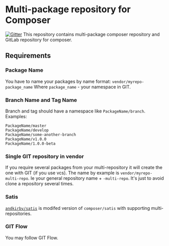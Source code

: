 # Multi-package repository for Composer

[![Gitter](https://badges.gitter.im/Join%20Chat.svg)](https://gitter.im/andkirby/multi-repo-composer?utm_source=badge&utm_medium=badge&utm_campaign=pr-badge&utm_content=badge)
This repository contains multi-package composer repository and GitLab repository for composer.

## Requirements
### Package Name
You have to name your packages by name format:
`vendor/myrepo-package_name`
Where `package_name` - your namespace in GIT.
### Branch Name and Tag Name
Branch and tag should have a namespace like `PackageName/branch`.
Examples:
```
PackageName/master
PackageName/develop
PackageName/some-another-branch
PackageName/v1.0.0
PackageName/1.0.0-beta
```

### Single GIT repository in vendor
If you require several packages from your multi-repository it will create the one with GIT (if you use vcs).
The name by example is `vendor/myrepo-multi-repo`. Ie your general repository name + `-multi-repo`.
It's just to avoid clone a repository several times.

### Satis
[`andkirby/satis`](https://github.com/andkirby/satis) is modifed version of `composer/satis` with supporting multi-repositories.

### GIT Flow
You may follow GIT Flow.
